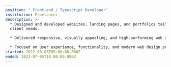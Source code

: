 ```yaml
---
position: " Front-end / Typescript Developer"
institution: Freelancer
description: >-
  * Designed and developed websites, landing pages, and portfolios tailored to
  client needs.

  * Delivered responsive, visually appealing, and high-performing web solutions.

  * Focused on user experience, functionality, and modern web design practices.
started: 2022-08-03T09:00:00.000Z
ended: 2023-07-05T18:00:00.000Z
---
```


